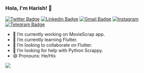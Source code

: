 ### Hola, I'm Harish! 👋

[![Twitter Badge](https://img.shields.io/badge/-@Harish95668-1ca0f1?style=flat-square&labelColor=1ca0f1&logo=twitter&logoColor=white&link=https://twitter.com/Harish95668)](https://twitter.com/Harish95668)
[![Linkedin Badge](https://img.shields.io/badge/-Harish.-blue?style=flat-square&logo=Linkedin&logoColor=white&link=https://www.linkedin.com/in/harish-907679191/)](https://www.linkedin.com/in/harish-907679191/)
[![Gmail Badge](https://img.shields.io/badge/-warriorharish95668@gmail.com-c14438?style=flat-square&logo=Gmail&logoColor=white&link=mailto:warriorharish95668@gmail.com)](mailto:warriorharish95668@gmail.com)
[![Instagram](https://img.shields.io/badge/-harishwarrior-c13584?style=flat&labelColor=c13584&logo=instagram&logoColor=white)](https://www.instagram.com/harishwarrior/)
[![Telegram Badge](https://img.shields.io/badge/-Harishwarrior.-blue?style=flat-square&logo=Linkedin&logoColor=grey&link=https://t.me/Harishwarrior)](https://t.me/Harishwarrior)


- 🔭 I’m currently working on MovieScrap app.
- 🌱 I’m currently learning Flutter.
- 👯 I’m looking to collaborate on Flutter.
- 🤔 I’m looking for help with Python Scrappy.
- 😄 Pronouns: He/His


<img src="https://github-readme-stats.vercel.app/api?username=Harishwarrior&&show_icons=true">
